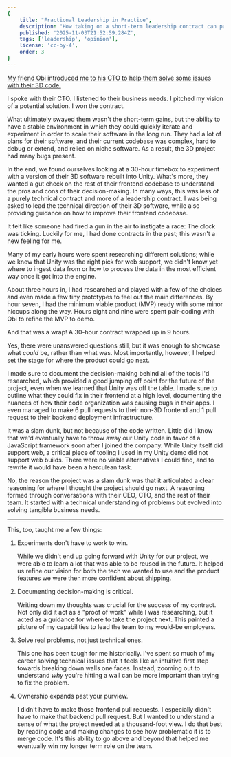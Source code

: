 ```yaml
---
{
    title: "Fractional Leadership in Practice",
    description: "How taking on a short-term leadership contract can pave the way to long-term opportunities.",
    published: '2025-11-03T21:52:59.284Z',
    tags: ['leadership', 'opinion'],
    license: 'cc-by-4',
    order: 3
}
---
```


[My friend Obi introduced me to his CTO to help them solve some issues with their 3D code.](/posts/the-power-of-showing-up)

I spoke with their CTO. I listened to their business needs. I pitched my vision of a potential solution. I won the contract.

What ultimately swayed them wasn't the short-term gains, but the ability to have a stable environment in which they could quickly iterate and experiment in order to scale their software in the long run. They had a lot of plans for their software, and their current codebase was complex, hard to debug or extend, and relied on niche software. As a result, the 3D project had many bugs present.

In the end, we found ourselves looking at a 30-hour timebox to experiment with a version of their 3D software rebuilt into Unity. What's more, they wanted a gut check on the rest of their frontend codebase to understand the pros and cons of their decision-making. In many ways, this was less of a purely technical contract and more of a leadership contract. I was being asked to lead the technical direction of their 3D software, while also providing guidance on how to improve their frontend codebase.

It felt like someone had fired a gun in the air to instigate a race: The clock was ticking. Luckily for me, I had done contracts in the past; this wasn't a new feeling for me.

Many of my early hours were spent researching different solutions; while we knew that Unity was the right pick for web support, we didn't know yet where to ingest data from or how to process the data in the most efficient way once it got into the engine.

About three hours in, I had researched and played with a few of the choices and even made a few tiny prototypes to feel out the main differences. By hour seven, I had the minimum viable product (MVP) ready with some minor hiccups along the way. Hours eight and nine were spent pair-coding with Obi to refine the MVP to demo.

And that was a wrap! A 30-hour contract wrapped up in 9 hours.

Yes, there were unanswered questions still, but it was enough to showcase what _could_ be, rather than what was. Most importantly, however, I helped set the stage for where the product could go next.

I made sure to document the decision-making behind all of the tools I'd researched, which provided a good jumping off point for the future of the project, even when we learned that Unity was off the table. I made sure to outline what they could fix in their frontend at a high level, documenting the nuances of how their code organization was causing bugs in their apps. I even managed to make 6 pull requests to their non-3D frontend and 1 pull request to their backend deployment infrastructure.

It was a slam dunk, but not because of the code written. Little did I know that we'd eventually have to throw away our Unity code in favor of a JavaScript framework soon after I joined the company. While Unity itself did support web, a critical piece of tooling I used in my Unity demo did not support web builds. There were no viable alternatives I could find, and to rewrite it would have been a herculean task.

No, the reason the project was a slam dunk was that it articulated a clear reasoning for where I thought the project should go next. A reasoning formed through conversations with their CEO, CTO, and the rest of their team. It started with a technical understanding of problems but evolved into solving tangible business needs.

----

This, too, taught me a few things:

1) Experiments don't have to work to win.

   While we didn't end up going forward with Unity for our project, we were able to learn a lot that was able to be reused in the future. It helped us refine our vision for both the tech we wanted to use and the product features we were then more confident about shipping.

2) Documenting decision-making is critical.

   Writing down my thoughts was crucial for the success of my contract. Not only did it act as a "proof of work" while I was researching, but it acted as a guidance for where to take the project next. This painted a picture of my capabilities to lead the team to my would-be employers.

3) Solve real problems, not just technical ones.

   This one has been tough for me historically. I've spent so much of my career solving technical issues that it feels like an intuitive first step towards breaking down walls one faces. Instead, zooming out to understand _why_ you're hitting a wall can be more important than trying to fix the problem.

4) Ownership expands past your purview.

   I didn't have to make those frontend pull requests. I especially didn't have to make that backend pull request. But I wanted to understand a sense of what the project needed at a thousand-foot view. I do that best by reading code and making changes to see how problematic it is to merge code. It's this ability to go above and beyond that helped me eventually win my longer term role on the team.
